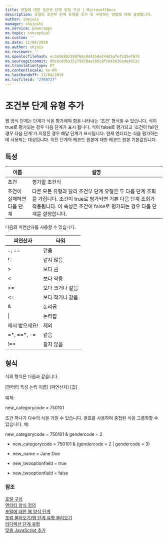 ```yaml
---
title: 포털에 대한 조건부 단계 유형 구성 | MicrosoftDocs
description: 포털의 조건부 단계 유형을 추가 및 구성하는 방법에 대해 설명합니다.
author: sbmjais
manager: shujoshi
ms.service: powerapps
ms.topic: conceptual
ms.custom: ''
ms.date: 11/04/2019
ms.author: shjais
ms.reviewer: ''
ms.openlocfilehash: ec3e568b239bf66c0d4554e244d5afef2d5ef673
ms.sourcegitcommit: d9cecdd5a35279d78aa1b6c9fc642e36a4e4612c
ms.translationtype: HT
ms.contentlocale: ko-KR
ms.lasthandoff: 11/04/2019
ms.locfileid: "2760727"
---
```

# <a name="add-a-conditional-step-type"></a>조건부 단계 유형 추가

웹 양식 단계는 단계가 식을 평가해야 함을 나타내는 '조건' 형식일 수 있습니다. 식이 true로 평가되는 경우 다음 단계가 표시 됩니다. 식이 false로 평가되고 '조건이 fail인 경우 다음 단계'가 지정된 경우 해당 단계가 표시됩니다. 현재 엔터티는 식을 평가하는 데 사용되는 대상입니다. 이전 단계의 레코드 원본에 대한 레코드 원본 기본값입니다.

## <a name="attributes"></a>특성

| 이름                         | 설명                                                                                                                                                                                                                          |
|------------------------------|--------------------------------------------------------------------------------------------------------------------------------------------------------------------------------------------------------------------------------------|
| 조건                    | 평가할 조건식                                                                                                                                                                                           |
| 조건이 실패하면 다음 단계 | 다른 모든 유형과 달리 조건부 단계 유형은 두 다음 단계 조회를 가집니다. 조건이 true로 평가되면 기본 다음 단계 조회가 적용됩니다. 이 속성은 조건이 false로 평가되는 경우 다음 단계를 설정합니다. |

다음의 피연산자를 사용할 수 있습니다.

| 피연산자    | 타입                   |
|---------------|------------------------|
| =, ==         | 같음                 |
| !=            | 같지 않음             |
| &gt;          | 보다 큼           |
| &lt;          | 보다 작음              |
| &gt;=         | 보다 크거나 같음 |
| &lt;=         | 보다 작거나 같음    |
| &             | 논리곱                    |
| \|             | 논리합                     |
| 에서 받으세요!             | 제외                    |
| =\*, ==\*, -= | 같음                   |
| !=\*          | 같지 않음               |

## <a name="format"></a>형식

식의 형식은 다음과 같습니다.

\[엔터티 특성 논리 이름\] \[피연산자\] \[값\]

예제:

new\_categorycode = 750101

조건 하나가 다수의 식을 가질 수 있습니다. 괄호를 사용하여 중첩된 식을 그룹화할 수 있습니다. 예:

new\_categorycode = 750101 & gendercode = 2

-   new\_categorycode = 750101 & (gendercode = 2 | gendercode = 3)

-   new\_name = Jane Doe

-   new\_twooptionfield = true

-   new\_twooptionfield = false

### <a name="see-also"></a>참조

[포털 구성](configure-portal.md)  
[엔터티 양식 정의](entity-forms.md)  
[포털에 대한 웹 양식 단계](web-form-steps.md)  
[포럼 불러오기/탭 단계 유형 불러오기](load-form-step.md)  
[리디렉션 단계 유형](add-redirect-step.md)  
[맞춤 JavaScript 추가](add-custom-javascript.md)  

